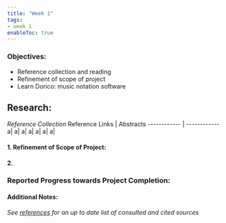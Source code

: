 ```yaml
---
title: "Week 1"
tags:
- week 1
enableToc: true
---
```


### Objectives: 
- Reference collection and reading
- Refinement of scope of project
- Learn Dorico: music notation software


## Research:

_Reference Collection_
Reference Links | Abstracts
------------ | ------------
a| 
a| 
a|
a|
a|
a|
a|



#### 1. Refinement of Scope of Project: 

#### 2. 


### Reported Progress towards Project Completion:


#### Additional Notes:

*See [references](/notes/vault/references.md) for an up to date list of consulted and cited sources*